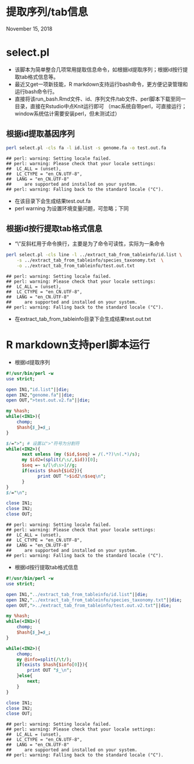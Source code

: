 提取序列/tab信息
================
November 15, 2018

select.pl
=========

-   该脚本为简单整合几项常用提取信息命令，如根据id提取序列；根据id按行提取tab格式信息等。
-   最近又get一项新技能，R markdown支持运行bash命令，更方便记录管理和运行bash命令行。
-   直接将该run\_bash.Rmd文件、id、序列文件/tab文件、perl脚本下载至同一目录，直接在Rstudio中点Knit运行即可 （mac系统自带perl，可直接运行； window系统估计需要安装perl，但未测试过）

根据id提取基因序列
------------------

``` bash
perl select.pl -cls fa -l id.list -s genome.fa -o test.out.fa
```

    ## perl: warning: Setting locale failed.
    ## perl: warning: Please check that your locale settings:
    ##  LC_ALL = (unset),
    ##  LC_CTYPE = "en_CN.UTF-8",
    ##  LANG = "en_CN.UTF-8"
    ##     are supported and installed on your system.
    ## perl: warning: Falling back to the standard locale ("C").

-   在该目录下会生成结果test.out.fa
-   perl warning 为设置环境变量问题，可忽略；下同

根据id按行提取tab格式信息
-------------------------

-   “\\”反斜杠用于命令换行，主要是为了命令可读性，实际为一条命令

``` bash
perl select.pl -cls line -l ../extract_tab_from_tableinfo/id.list \
    -s ../extract_tab_from_tableinfo/species_taxonomy.txt  \
    -o ../extract_tab_from_tableinfo/test.out.txt
```

    ## perl: warning: Setting locale failed.
    ## perl: warning: Please check that your locale settings:
    ##  LC_ALL = (unset),
    ##  LC_CTYPE = "en_CN.UTF-8",
    ##  LANG = "en_CN.UTF-8"
    ##     are supported and installed on your system.
    ## perl: warning: Falling back to the standard locale ("C").

-   在extract\_tab\_from\_tableinfo目录下会生成结果test.out.txt

R markdown支持perl脚本运行
==========================

-   根据id提取序列

``` perl
#!/usr/bin/perl -w
use strict;

open IN1,"id.list"||die;
open IN2,"genome.fa"||die;
open OUT,">test.out.v2.fa"||die;

my %hash;
while(<IN1>){
    chomp;
    $hash{$_}=$_;
}

$/=">"; # 设置以">"符号为分割符
while(<IN2>){
      next unless (my ($id,$seq) = /(.*?)\n(.*)/s);
      my $id2=(split(/\s/,$id))[0];
      $seq =~ s/[\d\s>]//g;
      if(exists $hash{$id2}){
            print OUT ">$id2\n$seq\n";
      }
}
$/="\n";

close IN1;
close IN2;
close OUT;
```

    ## perl: warning: Setting locale failed.
    ## perl: warning: Please check that your locale settings:
    ##  LC_ALL = (unset),
    ##  LC_CTYPE = "en_CN.UTF-8",
    ##  LANG = "en_CN.UTF-8"
    ##     are supported and installed on your system.
    ## perl: warning: Falling back to the standard locale ("C").

-   根据id按行提取tab格式信息

``` perl
#!/usr/bin/perl -w
use strict;

open IN1,"../extract_tab_from_tableinfo/id.list"||die;
open IN2,"../extract_tab_from_tableinfo/species_taxonomy.txt"||die;
open OUT,">../extract_tab_from_tableinfo/test.out.v2.txt"||die;

my %hash;
while(<IN1>){
    chomp;
    $hash{$_}=$_;
}

while(<IN2>){
    chomp;
    my @info=split(/\t/);
    if(exists $hash{$info[0]}){
        print OUT "$_\n";
    }else{
        next;
    }
}

close IN1;
close IN2;
close OUT;
```

    ## perl: warning: Setting locale failed.
    ## perl: warning: Please check that your locale settings:
    ##  LC_ALL = (unset),
    ##  LC_CTYPE = "en_CN.UTF-8",
    ##  LANG = "en_CN.UTF-8"
    ##     are supported and installed on your system.
    ## perl: warning: Falling back to the standard locale ("C").
